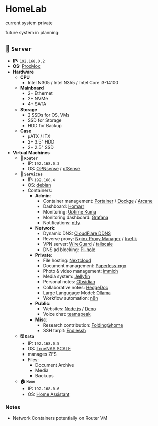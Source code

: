 # HomeLab

current system private

future system in planning:

## **🍗 `Server`**

- **IP:** `192.168.0.2`
- **OS:** [ProxMox](https://www.proxmox.com/)
- **Hardware**
  - **CPU**
    - Intel N305 / Intel N355 / Intel Core i3-14100
  - **Mainboard**
    - 2+ Ethernet
    - 2+ NVMe
    - 4+ SATA
  - **Storage**
    - 2 SSDs for OS, VMs
    - SSD for Storage
    - HDD for Backup
  - **Case**
    - µATX / ITX
    - 2+ 3.5" HDD
    - 2+ 2.5" SSD
- **Virtual Machines**
  - **🛜 `Router`**
    - IP: `192.168.0.3`
    - OS: [OPNsense](https://opnsense.org/) / [pfSense](https://www.pfsense.org/)
  - **🐋 `Services`**
    - IP: `192.168.4`
    - OS: [debian](https://www.debian.org/)
    - Containers:
      - **Admin**:
        - Container management: [Portainer](https://www.portainer.io/) / [Dockge](https://dockge.kuma.pet/) / [Arcane](https://arcane.ofkm.dev/)
        - Dashboard: [Homarr](https://homarr.dev/)
        - Monitoring: [Uptime Kuma](https://uptime.kuma.pet/)
        - Monitoring dashboard: [Grafana](https://grafana.com/)
        - Notifications: [ntfy](https://docs.ntfy.sh/)
      - **Network**:
        - Dynamic DNS: [CloudFlare DDNS](https://hub.docker.com/r/oznu/cloudflare-ddns)
        - Reverse proxy: [Nginx Proxy Manager](https://nginxproxymanager.com/) / [træfik](https://traefik.io/)
        - VPN server: [WireGuard](https://www.wireguard.com/) / [tailscale](https://tailscale.com/)
        - DNS ad blocking: [Pi-hole](https://pi-hole.net/)
      - **Private**:
        - File hosting: [Nextcloud](https://nextcloud.com/)
        - Document management: [Paperless-ngx](https://docs.paperless-ngx.com/)
        - Photo & video management: [immich](https://immich.app/)
        - Media system: [Jellyfin](https://jellyfin.org/)
        - Personal notes: [Obsidian](https://obsidian.md/)
        - Collaborative notes: [HedgeDoc](https://hedgedoc.org/)
        - Large Langugage Model: [Ollama](https://ollama.com/)
        - Workflow automation: [n8n](https://n8n.io/)
      - **Public**:
        - Websites: [Node.js](https://nodejs.org/) / [Deno](https://deno.com/)
        - Voice chat: [teamspeak](https://www.teamspeak.com/)
      - **Misc**:
        - Research contribution: [Folding@home](https://foldingathome.org/)
        - SSH tarpit: [Endlessh](https://github.com/skeeto/endlessh)
  - **🖫 `Data`**
    - IP: `192.168.0.5`
    - OS: [TrueNAS SCALE](https://www.truenas.com/truenas-scale/)
    - manages ZFS
    - Files:
      - Document Archive
      - Media
      - Backups
  - **🏠 `Home`**
    - IP: `192.168.0.6`
    - OS: [Home Assistant](https://www.home-assistant.io/)

### Notes

- Network Containers potentially on Router VM
